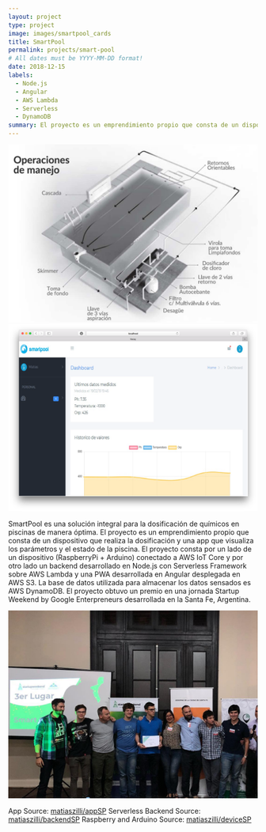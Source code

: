 ```yaml
---
layout: project
type: project
image: images/smartpool_cards
title: SmartPool
permalink: projects/smart-pool
# All dates must be YYYY-MM-DD format!
date: 2018-12-15
labels:
  - Node.js
  - Angular
  - AWS Lambda
  - Serverless
  - DynamoDB
summary: El proyecto es un emprendimiento propio que consta de un dispositivo que realiza la dosificación y una app que visualiza los parámetros y el estado de la piscina.
---
```


<img class="ui medium right floated rounded image" src="../images/smartPoolDevFull.jpg">

<img class="ui medium right floated rounded image" src="../images/smartpool-home-page.png">

SmartPool es una solución integral para la dosificación de químicos en piscinas de manera óptima.
El proyecto es un emprendimiento propio que consta de un dispositivo que realiza la dosificación y una app que visualiza los parámetros y el estado de la piscina. El proyecto consta por un lado de un dispositivo (RaspberryPi + Arduino) conectado a AWS IoT Core y por otro lado un backend desarrollado en Node.js con Serverless Framework sobre AWS Lambda y una PWA desarrollada en Angular desplegada en AWS S3. La base de datos utilizada para almacenar los datos sensados es AWS DynamoDB.
El proyecto obtuvo un premio en una jornada Startup Weekend by Google Enterpreneurs desarrollada en la Santa Fe, Argentina.

  <img class="ui image" src="../images/smartpool-award.jpg">

 
App Source: <a href="https://github.com/matiaszilli/appSP"><i class="large github icon"></i>matiaszilli/appSP</a>
Serverless Backend Source: <a href="https://github.com/matiaszilli/backendSP"><i class="large github icon"></i>matiaszilli/backendSP</a>
Raspberry and Arduino Source: <a href="https://github.com/matiaszilli/deviceSP"><i class="large github icon"></i>matiaszilli/deviceSP</a>